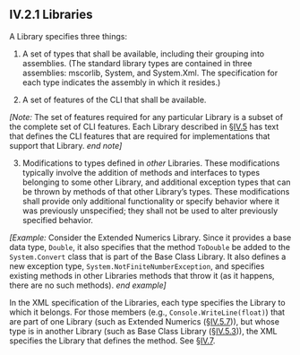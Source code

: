## IV.2.1 Libraries

A Library specifies three things:

 1. A set of types that shall be available, including their grouping into assemblies. (The standard library types are contained in three assemblies: mscorlib, System, and System.Xml. The specification for each type indicates the assembly in which it resides.)

 2. A set of features of the CLI that shall be available.

   _[Note:_ The set of features required for any particular Library is a subset of the complete set of CLI features. Each Library described in §[IV.5](#todo-missing-hyperlink) has text that defines the CLI features that are required for implementations that support that Library. _end note]_

 3. Modifications to types defined in *other* Libraries. These modifications typically involve the addition of methods and interfaces to types belonging to some other Library, and additional exception types that can be thrown by methods of that other Library’s types. These modifications shall provide only additional functionality or specify behavior where it was previously unspecified; they shall not be used to alter previously specified behavior.

_[Example:_ Consider the Extended Numerics Library.  Since it provides a base data type, `Double`, it also specifies that the method `ToDouble` be added to the `System.Convert` class that is part of the Base Class Library. It also defines a new exception type, `System.NotFiniteNumberException`, and specifies existing methods in other Libraries methods that throw it (as it happens, there are no such methods). _end example]_

In the XML specification of the Libraries, each type specifies the Library to which it belongs. For those members (e.g., `Console.WriteLine(float)`) that are part of one Library (such as Extended Numerics (§[IV.5.7](iv.5.7-extended-numerics-library.md))), but whose type is in another Library (such as Base Class Library (§[IV.5.3](iv.5.3-base-class-library-bcl.md))), the XML specifies the Library that defines the method. See §[IV.7](iv.7-The-xml-specification.md).
